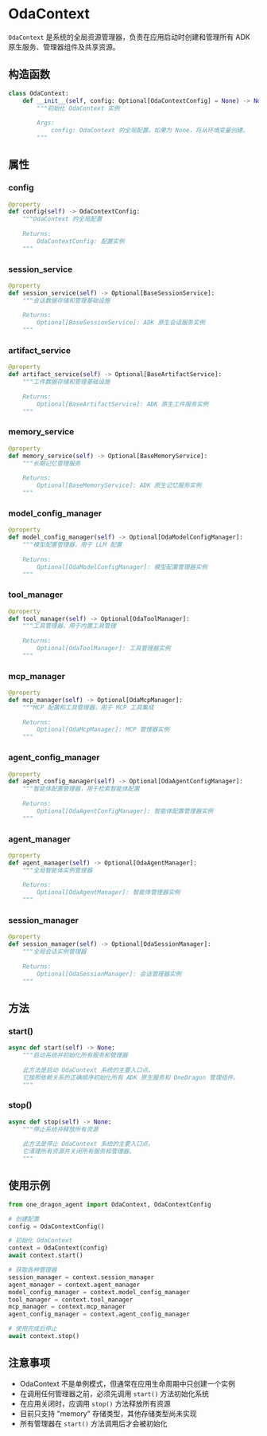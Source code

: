 # OdaContext

`OdaContext` 是系统的全局资源管理器，负责在应用启动时创建和管理所有 ADK 原生服务、管理器组件及共享资源。

## 构造函数

```python
class OdaContext:
    def __init__(self, config: Optional[OdaContextConfig] = None) -> None:
        """初始化 OdaContext 实例
        
        Args:
            config: OdaContext 的全局配置。如果为 None，将从环境变量创建。
        """
```

## 属性

### config

```python
@property
def config(self) -> OdaContextConfig:
    """OdaContext 的全局配置
    
    Returns:
        OdaContextConfig: 配置实例
    """
```

### session_service

```python
@property
def session_service(self) -> Optional[BaseSessionService]:
    """会话数据存储和管理基础设施
    
    Returns:
        Optional[BaseSessionService]: ADK 原生会话服务实例
    """
```

### artifact_service

```python
@property
def artifact_service(self) -> Optional[BaseArtifactService]:
    """工件数据存储和管理基础设施
    
    Returns:
        Optional[BaseArtifactService]: ADK 原生工件服务实例
    """
```

### memory_service

```python
@property
def memory_service(self) -> Optional[BaseMemoryService]:
    """长期记忆管理服务
    
    Returns:
        Optional[BaseMemoryService]: ADK 原生记忆服务实例
    """
```

### model_config_manager

```python
@property
def model_config_manager(self) -> Optional[OdaModelConfigManager]:
    """模型配置管理器，用于 LLM 配置
    
    Returns:
        Optional[OdaModelConfigManager]: 模型配置管理器实例
    """
```

### tool_manager

```python
@property
def tool_manager(self) -> Optional[OdaToolManager]:
    """工具管理器，用于内置工具管理
    
    Returns:
        Optional[OdaToolManager]: 工具管理器实例
    """
```

### mcp_manager

```python
@property
def mcp_manager(self) -> Optional[OdaMcpManager]:
    """MCP 配置和工具管理器，用于 MCP 工具集成
    
    Returns:
        Optional[OdaMcpManager]: MCP 管理器实例
    """
```

### agent_config_manager

```python
@property
def agent_config_manager(self) -> Optional[OdaAgentConfigManager]:
    """智能体配置管理器，用于检索智能体配置
    
    Returns:
        Optional[OdaAgentConfigManager]: 智能体配置管理器实例
    """
```

### agent_manager

```python
@property
def agent_manager(self) -> Optional[OdaAgentManager]:
    """全局智能体实例管理器
    
    Returns:
        Optional[OdaAgentManager]: 智能体管理器实例
    """
```

### session_manager

```python
@property
def session_manager(self) -> Optional[OdaSessionManager]:
    """全局会话实例管理器
    
    Returns:
        Optional[OdaSessionManager]: 会话管理器实例
    """
```

## 方法

### start()

```python
async def start(self) -> None:
    """启动系统并初始化所有服务和管理器
    
    此方法是启动 OdaContext 系统的主要入口点。
    它按照依赖关系的正确顺序初始化所有 ADK 原生服务和 OneDragon 管理组件。
    """
```

### stop()

```python
async def stop(self) -> None:
    """停止系统并释放所有资源
    
    此方法是停止 OdaContext 系统的主要入口点。
    它清理所有资源并关闭所有服务和管理器。
    """
```

## 使用示例

```python
from one_dragon_agent import OdaContext, OdaContextConfig

# 创建配置
config = OdaContextConfig()

# 初始化 OdaContext
context = OdaContext(config)
await context.start()

# 获取各种管理器
session_manager = context.session_manager
agent_manager = context.agent_manager
model_config_manager = context.model_config_manager
tool_manager = context.tool_manager
mcp_manager = context.mcp_manager
agent_config_manager = context.agent_config_manager

# 使用完成后停止
await context.stop()
```

## 注意事项

- OdaContext 不是单例模式，但通常在应用生命周期中只创建一个实例
- 在调用任何管理器之前，必须先调用 `start()` 方法初始化系统
- 在应用关闭时，应调用 `stop()` 方法释放所有资源
- 目前只支持 "memory" 存储类型，其他存储类型尚未实现
- 所有管理器在 `start()` 方法调用后才会被初始化